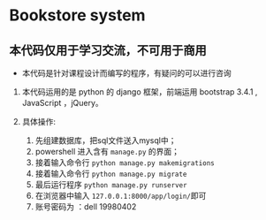 # Bookstore system

## 本代码仅用于学习交流，不可用于商用


- 本代码是针对课程设计而编写的程序，有疑问的可以进行咨询
1. 本代码运用的是 python 的 django 框架，前端运用 bootstrap 3.4.1 , JavaScript ，jQuery。
2. 具体操作:

    1. 先组建数据库，把sql文件送入mysql中；
    2. powershell 进入含有 ```manage.py``` 的界面；
    3. 接着输入命令行 ```python manage.py makemigrations ```
    4. 接着输入命令行   ```python manage.py migrate```
    5. 最后运行程序    ```python manage.py runserver```
    6. 在浏览器中输入  ```127.0.0.1:8000/app/login/```即可
    7. 账号密码为 ：dell 19980402
